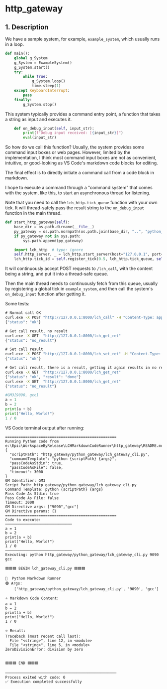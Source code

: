 # http_gateway

## 1. Description

We have a sample system, for example, `example_system`, which usually runs in a loop.

```python
def main():
    global g_System
    g_System = ExampleSystem()
    g_System.start()
    try:
        while True:
            g_System.loop()
            time.sleep(1)
    except KeyboardInterrupt:
        pass
    finally:
        g_System.stop()
```

This system typically provides a command entry point, a function that takes a string as input and executes it.

```python
    def on_debug_input(self, input_str):
        print(f"Debug input received: [{input_str}]")
        eval(input_str)
```

So how do we call this function? Usually, the system provides some command input boxes or web pages. However, limited by the implementation, I think most command input boxes are not as convenient, intuitive, or good-looking as VS Code's markdown code blocks for editing.

The final effect is to directly initiate a command call from a code block in markdown.

I hope to execute a command through a "command system" that comes with the system, like this, to start an asynchronous thread for listening.

Note that you need to call the `lch_http.tick_queue` function with your own tick. It will thread-safely pass the result string to the `on_debug_input` function in the main thread.

```python
def start_http_gateway(self):
    base_dir = os.path.dirname(__file__)
    py_gateway = os.path.normpath(os.path.join(base_dir, "..", "python_gateway"))
    if py_gateway not in sys.path:
        sys.path.append(py_gateway)

    import lch_http  # type: ignore
    self.http_server, _ = lch_http.start_server(host="127.0.0.1", port=9090)
    lch_http.tick_id = self.register_tick(0.5, lch_http.tick_queue, self.on_debug_input)
```

It will continuously accept POST requests to `/lch_call`, with the content being a string, and put it into a thread-safe queue.

Then the main thread needs to continuously fetch from this queue, usually by registering a global tick in `example_system`, and then call the system's `on_debug_input` function after getting it.

Some tests:
```cmd
# Normal call OK
curl.exe -X POST "http://127.0.0.1:8000/lch_call" -H "Content-Type: application/json" -d "{\"message\":\"print('111')\"}"
{"status": "ok"}

# Get call result, no result
curl.exe -X GET  "http://127.0.0.1:8000/lch_get_ret"
{"status": "no_result"}

# Set call result
curl.exe -X POST "http://127.0.0.1:8000/lch_set_ret" -H "Content-Type: application/json" -d "{\"result\":\"done\"}"
{"status": "ok"}

# Get call result, there is a result, getting it again results in no result
curl.exe -X GET  "http://127.0.0.1:8000/lch_get_ret"
{"status": "ok", "result": "done"}
curl.exe -X GET  "http://127.0.0.1:8000/lch_get_ret"
{"status": "no_result"}
```

```python
#GM3[9090, gcc]
a = 1
b = 2
print(a + b)
print("Hello, World!")
1 / 0
```

VS Code terminal output after running:
```output
==================================================
Running Python code from e:\Epic\WorkspaceByRelease\LCHMarkdownCodeRunner\http_gateway\README.md
{
  "scriptPath": "http_gateway/python_gateway/lch_gateway_cli.py",
  "commandTemplate": "python {scriptPath} {args}",
  "passCodeAsStdin": true,
  "passCodeAsFile": false,
  "timeout": 3000
}
GM Identifier: GM3
Script Path: http_gateway/python_gateway/lch_gateway_cli.py
Command Template: python {scriptPath} {args}
Pass Code As Stdin: true
Pass Code As File: false
Timeout: 3000
GM Directive args: ["9090","gcc"]
GM Directive params: {}
==================================================
Code to execute:
──────────────────────────────
a = 1
b = 2
print(a + b)
print("Hello, World!")
1 / 0
──────────────────────────────
Executing: python http_gateway/python_gateway/lch_gateway_cli.py 9090 gcc

🟦🟦🟦 BEGIN lch_gateway_cli.py 🟦🟦🟦

🚩  Python Markdown Runner
🟢 Args:
    ['http_gateway/python_gateway/lch_gateway_cli.py', '9090', 'gcc']

⭐ Markdown Code Content:
a = 1
b = 2
print(a + b)
print("Hello, World!")
1 / 0

⭐ Result:
Traceback (most recent call last):
  File "<string>", line 12, in <module>
  File "<string>", line 5, in <module>
ZeroDivisionError: division by zero


🟦🟦🟦 END 🟦🟦🟦

──────────────────────────────────────────────────
Process exited with code: 0
✅ Execution completed successfully
```